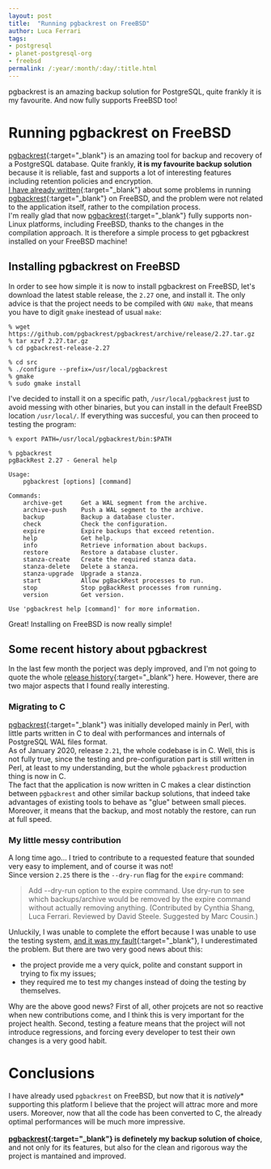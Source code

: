 ```yaml
---
layout: post
title:  "Running pgbackrest on FreeBSD"
author: Luca Ferrari
tags:
- postgresql
- planet-postgresql-org
- freebsd
permalink: /:year/:month/:day/:title.html
---
```

pgbackrest is an amazing backup solution for PostgreSQL, quite frankly it is my favourite. And now fully supports FreeBSD too!

# Running pgbackrest on FreeBSD

[pgbackrest](https://pgbackrest.org/index.html){:target="_blank"} is an amazing tool for backup and recovery of a PostgreSQL database. 
Quite frankly, **it is my favourite backup solution** because it is reliable, fast and supports a lot of interesting features including retention policies and encryption.
<br/>
[I have already written](https://fluca1978.github.io/2019/03/04/pgbackrest_FreeBSD.html){:target="_blank"} about some problems in running [pgbackrest](https://pgbackrest.org/index.html){:target="_blank"} on FreeBSD, and the problem were not related to the application itself, rather to the compilation process.
<br/>
I'm really glad that now [pgbackrest](https://pgbackrest.org/index.html){:target="_blank"} fully supports non-Linux platforms, including FreeBSD, thanks to the changes in the compilation approach. It is therefore a simple process to get pgbackrest installed on your FreeBSD machine!



## Installing pgbackrest on FreeBSD

In order to see how simple it is now to install pgbackrest on FreeBSD, let's download the latest stable release, the `2.27` one, and install it. The only advice is that the project needs to be compiled with `GNU make`, that means you have to digit `gmake` inestead of usual `make`:

```shell
% wget https://github.com/pgbackrest/pgbackrest/archive/release/2.27.tar.gz
% tar xzvf 2.27.tar.gz
% cd pgbackrest-release-2.27

% cd src
% ./configure --prefix=/usr/local/pgbackrest
% gmake
% sudo gmake install
```

I've decided to install it on a specific path, `/usr/local/pgbackrest` just to avoid messing with other binaries, but you can install in the default FreeBSD location `/usr/local/`. If everything was succesful, you can then proceed to testing the program:


```shell
% export PATH=/usr/local/pgbackrest/bin:$PATH

% pgbackrest
pgBackRest 2.27 - General help

Usage:
    pgbackrest [options] [command]

Commands:
    archive-get     Get a WAL segment from the archive.
    archive-push    Push a WAL segment to the archive.
    backup          Backup a database cluster.
    check           Check the configuration.
    expire          Expire backups that exceed retention.
    help            Get help.
    info            Retrieve information about backups.
    restore         Restore a database cluster.
    stanza-create   Create the required stanza data.
    stanza-delete   Delete a stanza.
    stanza-upgrade  Upgrade a stanza.
    start           Allow pgBackRest processes to run.
    stop            Stop pgBackRest processes from running.
    version         Get version.

Use 'pgbackrest help [command]' for more information.
```

Great! Installing on FreeBSD is now really simple!

## Some recent history about pgbackrest

In the last few month the porject was deply improved, and I'm not going to quote the whole [release history](https://pgbackrest.org/release.html){:target="_blank"} here. However, there are two major aspects that I found really interesting.

### Migrating to C

[pgbackrest](https://pgbackrest.org/index.html){:target="_blank"} was initially developed mainly in Perl, with little parts written in C to deal with performances and internals of PostgreSQL WAL files format.
<br/>
As of January 2020, release `2.21`, the whole codebase is in C. Well, this is not fully true, since the testing and pre-configuration part is still written in Perl, at least to my understanding, but the whole `pgbackrest` production thing is now in C.
<br/>
The fact that the application is now written in C makes a clear distinction between `pgbackrest` and other similar backup solutions, that indeed take advantages of existing tools to behave as "glue" between small pieces. Moreover, it means that the backup, and most notably the restore, can run at full speed.


### My little messy contribution

A long time ago... I tried to contribute to a requested feature that sounded very easy to implement, and of course it was not!
<br/>
Since version `2.25` there is the `--dry-run` flag for the `expire` command:

> Add --dry-run option to the expire command. 
> Use dry-run to see which backups/archive would be removed by the expire command 
> without actually removing anything. (Contributed by Cynthia Shang, Luca Ferrari. 
> Reviewed by David Steele. Suggested by Marc Cousin.)

Unluckily, I was unable to complete the effort because I was unable to use the testing system, [and it was my fault](https://github.com/pgbackrest/pgbackrest/pull/853){:target="_blank"}, I underestimated the problem. But there are two very good news about this:
- the project provide me a very quick, polite and constant support in trying to fix my issues;
- they required me to test my changes instead of doing the testing by themselves.

Why are the above good news? First of all, other projcets are not so reactive when new contributions come, and I think this is very important for the project health. Second, testing a feature means that the project will not introduce regressions, and forcing every developer to test their own changes is a very good habit.


# Conclusions

I have already used `pgbackrest` on FreeBSD, but now that it is *natively** supporting this platform I believe that the project will attrac more and more users. Moreover, now that all the code has been converted to C, the already optimal performances will be much more impressive.
<br/>
<br/>
**[pgbackrest](https://pgbackrest.org/index.html){:target="_blank"} is definetely my backup solution of choice**, and not only for its features, but also for the clean and rigorous way the project is mantained and improved.
